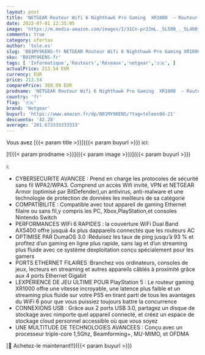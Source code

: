 ```yaml
---
layout: post
title: 'NETGEAR Routeur Wifi 6 Nighthawk Pro Gaming  XR1000  – Routeur gaming WiFi 6 Double Bande AX5400  jusqu à 5 4 Gbit/s  | DumaOS 3.0 optimise les connexions aux serveurs | idéal PC et consoles next gen'
date: 2022-07-01 12:35:05
image: 'https://m.media-amazon.com/images/I/31Cn-pr2JmL._SL500_._SL400_.jpg'
comments: true
category: ofertas
author: 'tole.es'
slug: 'B01MY96ENS-fr NETGEAR Routeur Wifi 6 Nighthawk Pro Gaming XR1000 –...'
sku: 'B01MY96ENS-fr'
tags: [ 'Informatique','Routeurs','Réseaux','netgear','🇫🇷', ]
actualPrice: 213.54 EUR
currency: EUR
price: 213.54
comparePrice: 369.99 EUR
prodname: 'NETGEAR Routeur Wifi 6 Nighthawk Pro Gaming  XR1000  – Routeur gaming WiFi 6 Double Bande AX5400  jusqu à 5 4 Gbit/s  | DumaOS 3.0 optimise les connexions aux serveurs | idéal PC et consoles next gen'
country: 'fr'
flag: '🇫🇷'
brand: 'Netgear'
buyurl: 'https://www.amazon.fr/dp/B01MY96ENS/?tag=tolees0d-21'
descuento: '42.28'
average: '201.673333333333'
---
```


Vous avez [{{< param title >}}]({{< param buyurl >}}) ici:

[![{{< param prodname >}}]({{< param image >}})]({{< param buyurl >}})

ℹ️:

- CYBERSECURITE AVANCEE : Prend en charge les protocoles de sécurité sans fil WPA2/WPA3. Comprend un accès Wifi invité, VPN et NETGEAR Armor (optimisé par BitDefender),un antivirus, anti-malware et une technologie de protection de données les meilleurs de sa catégorie
- COMPATIBILITE : Compatible avec tout appareil de gaming Ethernet filaire ou sans fil,y compris les PC, Xbox,PlayStation,et consoles Nintendo Switch
- PERFORMANCES WIFi 6 RAPIDES : la couverture WiFi Dual Band AX5400 offre jusquà 4x plus dappareils connectés que les routeurs AC
- OPTIMISE PAR DumaOS 3.0 :Réduisez les taux de ping jusqu’à 93 % et profitez d’un gaming en ligne plus rapide, sans lag et d’un streaming plus fluide avec ce système dexploitation conçu spécialement pour les gamers
- PORTS ETHERNET FILAIRES :Branchez vos ordinateurs, consoles de jeux, lecteurs en streaming et autres appareils câblés à proximité grâce aux 4 ports Ethernet Gigabit
- LEXPÉRIENCE DE JEU ULTIME POUR PlayStation 5 : Le routeur gaming XR1000 offre une vitesse incroyable, une latence plus faible et un streaming plus fluide sur votre PS5 en tirant parti de tous les avantages du WiFi 6 pour que vous puissiez toujours battre la concurrence
- CONNEXIONS USB : Grâce aux 2 ports USB 3.0, partagez un disque de stockage avec nimporte quel appareil connecté, et créez un espace de stockage cloud personnel accessible où que vous soyez
- UNE MULTITUDE DE TECHNOLOGIES AVANCEES : Conçu avec un processeur triple-core 1,5Ghz, Beamforming+, MU-MIMO, et OFDMA

[🛒 Achetez-le maintenant!!]({{< param buyurl >}})
